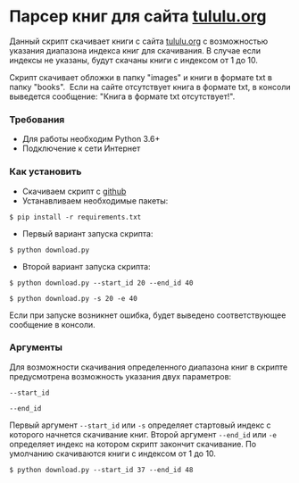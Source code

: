 # Парсер книг для сайта [tululu.org](https://tululu.org)
Данный скрипт скачивает книги с сайта [tululu.org](https://tululu.org) с возможностью указания диапазона индекса книг для скачивания.
В случае если индексы не указаны, будут скачаны книги с индексом от 1 до 10. 

Скрипт скачивает обложки в папку "images" и книги в формате txt в папку "books". 
Если на сайте отсутствует книга в формате txt, в консоли выведется сообщение: "Книга в формате txt отсутствует!".

### Требования
- Для работы необходим Python 3.6+
- Подключение к сети Интернет

### Как установить
- Скачиваем скрипт с [github](https://github.com/dumbturtle/verstka_3)
- Устанавливаем необходимые пакеты: 
     
```
$ pip install -r requirements.txt
```
- Первый вариант запуска скрипта:  
    
```
$ python download.py
``` 
- Второй вариант запуска скрипта:
   
```
$ python download.py --start_id 20 --end_id 40
```

```
$ python download.py -s 20 -e 40
```

Если при запуске возникнет ошибка, будет выведено соответствующее сообщение в консоли.

### Аргументы
Для возможности скачивания определенного диапазона книг в скрипте предусмотрена возможность указания двух параметров:

```
--start_id
```
```
--end_id
```

Первый аргумент `--start_id` или `-s` определяет стартовый индекс с которого начнется скачивание книг. 
Второй аргумент `--end_id` или `-e` определяет индекс на котором скрипт закончит скачивание. По умолчанию скачиваются книги с индексом от 1 до 10.
```
$ python download.py --start_id 37 --end_id 48
```


